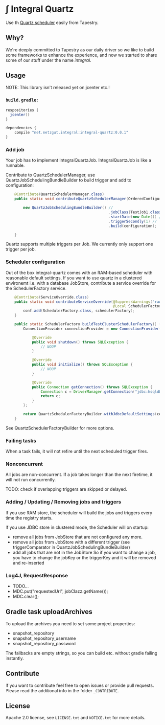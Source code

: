 # ∫ Integral Quartz

Use th [Quartz scheduler](http://www.quartz-scheduler.org/) easily from Tapestry.

## Why?

We're deeply committed to Tapestry as our daily driver so we like to build some
frameworks to enhance the experience, and now we started to share some of our
stuff under the name _integral_.

## Usage

NOTE: This library isn't released yet on jcenter etc.!

### `build.gradle`:
```groovy
respositories {
  jcenter()
}

dependencies {
    compile "net.netzgut.integral:integral-quartz:0.0.1"
}
```

### Add job

Your job has to implement IntegralQuartzJob. IntegralQuartzJob is like a runnable.

Contribute to QuartzSchedulerManager, use QuartzJobSchedulingBundleBuilder to build trigger and add to configuration:

```java
    @Contribute(QuartzSchedulerManager.class)
    public static void contributeQuartzSchedulerManager(OrderedConfiguration<JobSchedulingBundle> configuration) {

        new QuartzJobSchedulingBundleBuilder() //
                                               .jobClass(TestJob1.class) //
                                               .startDate(new Date()) //
                                               .triggerSecondly(1) //
                                               .build(configuration);

    }
```

Quartz supports multiple triggers per Job. We currently only support one trigger per job.

### Scheduler configuration

Out of the box integral-quartz comes with an RAM-based scheduler with reasonable default settings. If you want to use
quartz in a clustered environemt i.e. with a database JobStore, contribute a service override for the SchedulerFactory
service.

```java
    @Contribute(ServiceOverride.class)
    public static void contributeServiceOverride(@SuppressWarnings("rawtypes") MappedConfiguration<Class, Object> conf,
                                                 @Local SchedulerFactory schedulerFactory) {
        conf.add(SchedulerFactory.class, schedulerFactory);
    }

    public static SchedulerFactory buildTestClusterSchedulerFactory() {
        ConnectionProvider connectionProvider = new ConnectionProvider() {

            @Override
            public void shutdown() throws SQLException {
                // NOOP
            }

            @Override
            public void initialize() throws SQLException {
                // NOOP
            }

            @Override
            public Connection getConnection() throws SQLException {
                Connection c = DriverManager.getConnection("jdbc:hsqldb:mem:mymemdb", "SA", "");
                return c;
            }
        };

        return QuartzSchedulerFactoryBuilder.withJdbcDefaultSettings(connectionProvider).build();
    }
```

See QuartzSchedulerFactoryBuilder for more options.

### Failing tasks

When a task fails, it will not refire until the next scheduled trigger fires.

### Nonconcurrent

All jobs are non-concurrent. If a job takes longer than the next firetime, it will not run concurrently.

TODO: check if overlapping triggers are skipped or delayed. 

### Adding / Updating / Removing jobs and triggers

If you use RAM store, the scheduler will build the jobs and triggers every time the registry starts.

If you use JDBC store in clustered mode, the Scheduler will on startup:
 - remove all jobs from JobStore that are not configured any more.
 - remove all jobs from JobStore with a different trigger (see triggerComparator in QuartzJobSchedulingBundleBuilder)
 - add all jobs that are not in the JobStore
So if you want to change a job, you have to change the jobKey or the triggerKey and it will be removed and re-inserted

### Log4J, RequestResponse

 - TODO...
 - MDC.put("requestedUrl", jobClazz.getName());
 - MDC.clear();

## Gradle task uploadArchives

To upload the archives you need to set some project properties:

- snapshot_repository
- snapshot_repository_username
- snapshot_repository_password

The fallbacks are empty strings, so you can build etc. without gradle failing instantly.


## Contribute

If you want to contribute feel free to open issues or provide pull requests. Please read the additional info in the folder `_CONTRIBUTE`.


## License

Apache 2.0 license, see `LICENSE.txt` and `NOTICE.txt` for more details.
